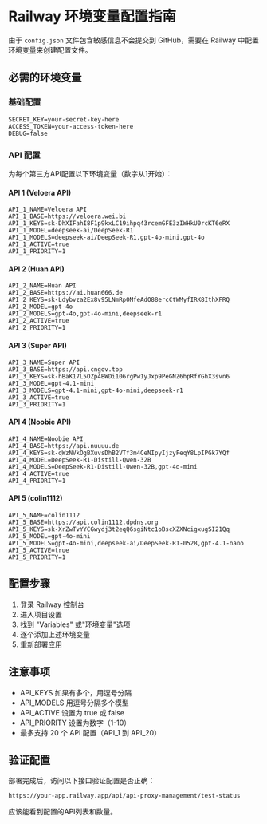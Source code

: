# Railway 环境变量配置指南

由于 `config.json` 文件包含敏感信息不会提交到 GitHub，需要在 Railway 中配置环境变量来创建配置文件。

## 必需的环境变量

### 基础配置
```
SECRET_KEY=your-secret-key-here
ACCESS_TOKEN=your-access-token-here
DEBUG=false
```

### API 配置
为每个第三方API配置以下环境变量（数字从1开始）：

#### API 1 (Veloera API)
```
API_1_NAME=Veloera API
API_1_BASE=https://veloera.wei.bi
API_1_KEYS=sk-DhXIFahI8F1p9kxLC19ihpq43rcemGFE3zIWHkU0rcKT6eRX
API_1_MODEL=deepseek-ai/DeepSeek-R1
API_1_MODELS=deepseek-ai/DeepSeek-R1,gpt-4o-mini,gpt-4o
API_1_ACTIVE=true
API_1_PRIORITY=1
```

#### API 2 (Huan API)
```
API_2_NAME=Huan API
API_2_BASE=https://ai.huan666.de
API_2_KEYS=sk-Ldybvza2Ex8v95LNmRp0MfeAdO88ercCtWMyfIRK8IthXFRQ
API_2_MODEL=gpt-4o
API_2_MODELS=gpt-4o,gpt-4o-mini,deepseek-r1
API_2_ACTIVE=true
API_2_PRIORITY=1
```

#### API 3 (Super API)
```
API_3_NAME=Super API
API_3_BASE=https://api.cngov.top
API_3_KEYS=sk-hBaK17L5OZp4BWDi106rgPw1yJxp9PeGNZ6hpRfYGhX3svn6
API_3_MODEL=gpt-4.1-mini
API_3_MODELS=gpt-4.1-mini,gpt-4o-mini,deepseek-r1
API_3_ACTIVE=true
API_3_PRIORITY=1
```

#### API 4 (Noobie API)
```
API_4_NAME=Noobie API
API_4_BASE=https://api.nuuuu.de
API_4_KEYS=sk-qWzNVkOgBXuvsDhB2VTf3m4CeNIpyIjzyFeqY8LpIPGk7YQf
API_4_MODEL=DeepSeek-R1-Distill-Qwen-32B
API_4_MODELS=DeepSeek-R1-Distill-Qwen-32B,gpt-4o-mini
API_4_ACTIVE=true
API_4_PRIORITY=1
```

#### API 5 (colin1112)
```
API_5_NAME=colin1112
API_5_BASE=https://api.colin1112.dpdns.org
API_5_KEYS=sk-XrZwTvYYCGwydj3t2eqQ6sgiNtc1oBscXZXNcigxugSI21Qq
API_5_MODEL=gpt-4o-mini
API_5_MODELS=gpt-4o-mini,deepseek-ai/DeepSeek-R1-0528,gpt-4.1-nano
API_5_ACTIVE=true
API_5_PRIORITY=1
```

## 配置步骤

1. 登录 Railway 控制台
2. 进入项目设置
3. 找到 "Variables" 或"环境变量"选项
4. 逐个添加上述环境变量
5. 重新部署应用

## 注意事项

- API_KEYS 如果有多个，用逗号分隔
- API_MODELS 用逗号分隔多个模型
- API_ACTIVE 设置为 true 或 false
- API_PRIORITY 设置为数字（1-10）
- 最多支持 20 个 API 配置（API_1 到 API_20）

## 验证配置

部署完成后，访问以下接口验证配置是否正确：
```
https://your-app.railway.app/api/api-proxy-management/test-status
```

应该能看到配置的API列表和数量。
